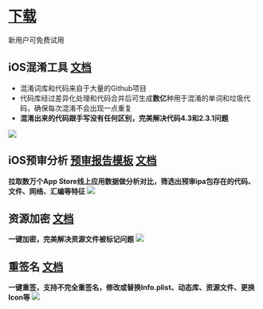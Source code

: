 # [下载](https://github.com/ybbc/ReviewTools/releases)
新用户可免费试用

## iOS混淆工具 [文档](https://nichaoge.com/hx.html)
- 混淆词库和代码来自于大量的Github项目  
- 代码库经过差异化处理和代码合并后可生成**数亿**种用于混淆的单词和垃圾代码，确保每次混淆不会出现一点重复  
- **混淆出来的代码跟手写没有任何区别，完美解决代码4.3和2.3.1问题**

![](https://file.nichaoge.com/SF3VtcYiys5jkgSPQJ8NQsQh9NQzihgm/hx.gif)

## iOS预审分析 [预审报告模板](https://file.nichaoge.com/95h48gnHr8kemUwdjiwQa6Cfv8qGzYWO/%E9%A2%84%E5%AE%A1%E6%8A%A5%E5%91%8A%E6%A8%A1%E6%9D%BF.html) [文档](https://nichaoge.com/review.html)
**拉取数万个App Store线上应用数据做分析对比，筛选出预审ipa包存在的代码、文件、网络、汇编等特征**
![](https://file.nichaoge.com/PxsoQ9PuxxGG43SLRY5KQFE37PBsr8mE/review.png)

## 资源加密 [文档](https://nichaoge.com/encrypt.html)
**一键加密，完美解决资源文件被标记问题**
![](https://file.nichaoge.com/L27x5obP1HszJ3wToj7YcmqrfQB0Am5m/encrypt.gif)

## 重签名 [文档](https://nichaoge.com/resign.html)
**一键重签，支持不完全重签名，修改或替换Info.plist、动态库、资源文件、更换Icon等**
![](https://file.nichaoge.com/HfXzOdI8kjVkwiwKeflJ5qbVP9RuU3Iv/resign.gif)


